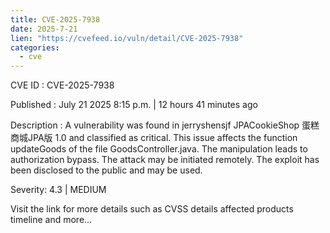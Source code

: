 ```yaml
--- 
title: CVE-2025-7938
date: 2025-7-21
lien: "https://cvefeed.io/vuln/detail/CVE-2025-7938"
categories:
  - cve
---
```


CVE ID : CVE-2025-7938

Published :  July 21
2025
8:15 p.m. | 12 hours
41 minutes ago

Description : A vulnerability was found in jerryshensjf JPACookieShop 蛋糕商城JPA版 1.0 and classified as critical. This issue affects the function updateGoods of the file GoodsController.java. The manipulation leads to authorization bypass. The attack may be initiated remotely. The exploit has been disclosed to the public and may be used.

Severity: 4.3 | MEDIUM

Visit the link for more details
such as CVSS details
affected products
timeline
and more...

